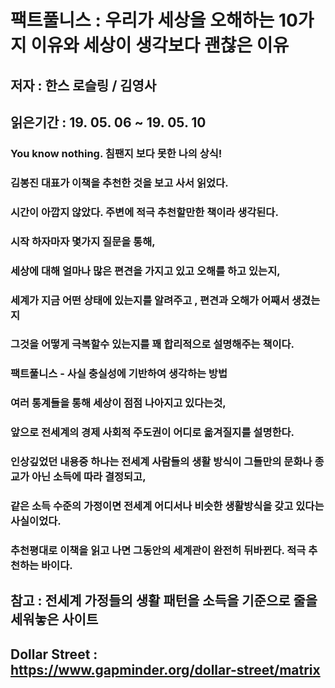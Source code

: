 # 팩트풀니스 : 우리가 세상을 오해하는 10가지 이유와 세상이 생각보다 괜찮은 이유

## 저자 : 한스 로슬링 / 김영사

## 읽은기간 : 19. 05. 06 ~ 19. 05. 10

### You know nothing. 침팬지 보다 못한 나의 상식!

### 김봉진 대표가 이책을 추천한 것을 보고 사서 읽었다.

### 시간이 아깝지 않았다. 주변에 적극 추천할만한 책이라 생각된다.

### 시작 하자마자 몇가지 질문을 통해,

### 세상에 대해 얼마나 많은 편견을 가지고 있고 오해를 하고 있는지,

### 세계가 지금 어떤 상태에 있는지를 알려주고 , 편견과 오해가 어째서 생겼는지

### 그것을 어떻게 극복할수 있는지를 꽤 합리적으로 설명해주는 책이다.


### 팩트풀니스 - 사실 충실성에 기반하여 생각하는 방법


### 여러 통계들을 통해 세상이 점점 나아지고 있다는것,

### 앞으로 전세계의 경제 사회적 주도권이 어디로 옮겨질지를 설명한다.


### 인상깊었던 내용중 하나는 전세계 사람들의 생활 방식이 그들만의 문화나 종교가 아닌 소득에 따라 결정되고,

### 같은 소득 수준의 가정이면 전세계 어디서나 비슷한 생활방식을 갖고 있다는 사실이었다.


### 추천평대로 이책을 읽고 나면 그동안의 세계관이 완전히 뒤바뀐다. 적극 추천하는 바이다.


## 참고 : 전세계 가정들의 생활 패턴을 소득을 기준으로 줄을 세워놓은 사이트

## Dollar Street : https://www.gapminder.org/dollar-street/matrix
